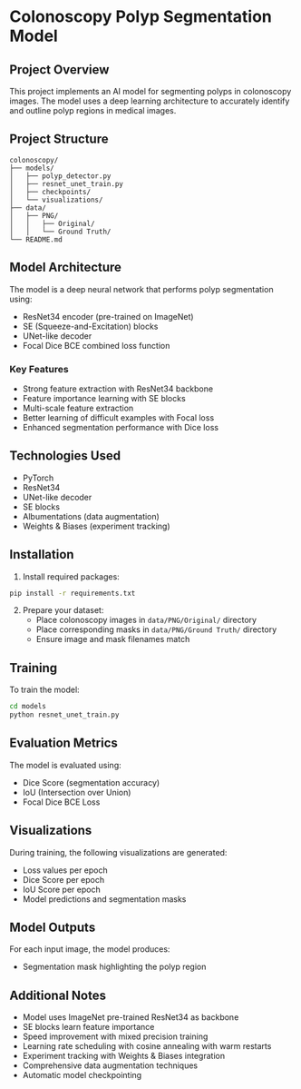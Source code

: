 # Colonoscopy Polyp Segmentation Model

## Project Overview
This project implements an AI model for segmenting polyps in colonoscopy images. The model uses a deep learning architecture to accurately identify and outline polyp regions in medical images.

## Project Structure
```
colonoscopy/
├── models/
│   ├── polyp_detector.py
│   ├── resnet_unet_train.py
│   ├── checkpoints/
│   └── visualizations/
├── data/
│   ├── PNG/
│   │   ├── Original/
│   │   └── Ground Truth/
└── README.md
```

## Model Architecture
The model is a deep neural network that performs polyp segmentation using:
- ResNet34 encoder (pre-trained on ImageNet)
- SE (Squeeze-and-Excitation) blocks
- UNet-like decoder
- Focal Dice BCE combined loss function

### Key Features
- Strong feature extraction with ResNet34 backbone
- Feature importance learning with SE blocks
- Multi-scale feature extraction
- Better learning of difficult examples with Focal loss
- Enhanced segmentation performance with Dice loss

## Technologies Used
- PyTorch
- ResNet34
- UNet-like decoder
- SE blocks
- Albumentations (data augmentation)
- Weights & Biases (experiment tracking)

## Installation
1. Install required packages:
```bash
pip install -r requirements.txt
```

2. Prepare your dataset:
   - Place colonoscopy images in `data/PNG/Original/` directory
   - Place corresponding masks in `data/PNG/Ground Truth/` directory
   - Ensure image and mask filenames match

## Training
To train the model:
```bash
cd models
python resnet_unet_train.py
```

## Evaluation Metrics
The model is evaluated using:
- Dice Score (segmentation accuracy)
- IoU (Intersection over Union)
- Focal Dice BCE Loss

## Visualizations
During training, the following visualizations are generated:
- Loss values per epoch
- Dice Score per epoch
- IoU Score per epoch
- Model predictions and segmentation masks

## Model Outputs
For each input image, the model produces:
- Segmentation mask highlighting the polyp region

## Additional Notes
- Model uses ImageNet pre-trained ResNet34 as backbone
- SE blocks learn feature importance
- Speed improvement with mixed precision training
- Learning rate scheduling with cosine annealing with warm restarts
- Experiment tracking with Weights & Biases integration
- Comprehensive data augmentation techniques
- Automatic model checkpointing 
